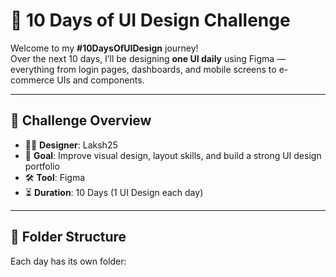 # 🎨 10 Days of UI Design Challenge

Welcome to my **#10DaysOfUIDesign** journey!  
Over the next 10 days, I’ll be designing **one UI daily** using Figma — everything from login pages, dashboards, and mobile screens to e-commerce UIs and components.

---

## 📅 Challenge Overview

- 👨‍🎨 **Designer**: Laksh25
- 🧠 **Goal**: Improve visual design, layout skills, and build a strong UI design portfolio
- 🛠 **Tool**: Figma
- ⏳ **Duration**: 10 Days (1 UI Design each day)

---

## 📁 Folder Structure

Each day has its own folder:
